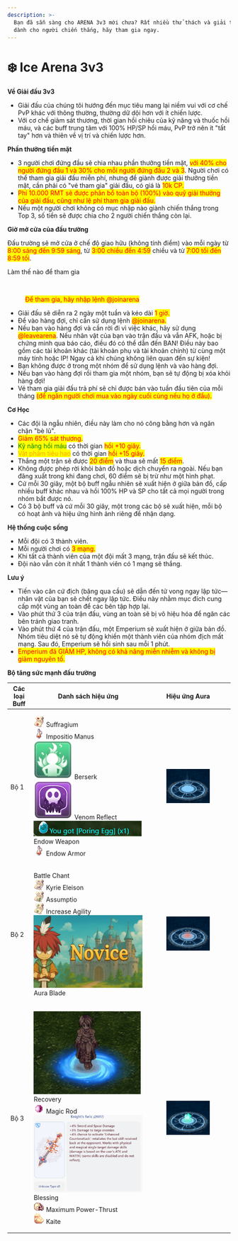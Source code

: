 ```yaml
---
description: >-
  Bạn đã sẵn sàng cho ARENA 3v3 mới chưa? Rất nhiều thử thách và giải thưởng lớn
  dành cho người chiến thắng, hãy tham gia ngay.
---
```


# ❄️ Ice Arena 3v3

**Về Giải đấu 3v3**

* Giải đấu của chúng tôi hướng đến mục tiêu mang lại niềm vui với cơ chế PvP khác với thông thường, thường dữ dội hơn với ít chiến lược.
*
  Với cơ chế giảm sát thương, thời gian hồi chiêu của kỹ năng và thuốc hồi máu, và các buff trung tâm với 100% HP/SP hồi máu, PvP trở nên ít "tất tay" hơn và thiên về vị trí và chiến lược hơn.

**Phần thưởng tiền mặt**

* 3 người chơi đứng đầu sẽ chia nhau phần thưởng tiền mặt, <mark style="color:red;">với 40% cho người đứng đầu 1 và 30% cho mỗi người đứng đầu 2 và 3</mark>. Người chơi có thể tham gia giải đấu miễn phí, nhưng để giành được giải thưởng tiền mặt, cần phải có "vé tham gia" giải đấu, có giá là <mark style="color:red;">10k CP.</mark>
* <mark style="color:red;">Phí 10.000 RMT sẽ được phân bổ toàn bộ (100%) vào quỹ giải thưởng của giải đấu, cũng như lệ phí tham gia giải đấu.</mark>
* Nếu một người chơi không có mục nhập nào giành chiến thắng trong Top 3, số tiền sẽ được chia cho 2 người chiến thắng còn lại.

**Giờ mở cửa của đấu trường**

Đấu trường sẽ mở cửa ở chế độ giao hữu (không tính điểm) vào mỗi ngày từ <mark style="color:red;">8:00 sáng đến 9:59 sáng</mark>, từ <mark style="color:red;">3:00 chiều đến 4:59</mark> chiều và từ <mark style="color:red;">7:00 tối đến 8:59 tối</mark>.

Làm thế nào để tham gia

<figure><img src=".gitbook/assets/123.gif" alt=""><figcaption><p><mark style="color:red;">Để tham gia, hãy nhập lệnh @joinarena</mark></p></figcaption></figure>

* Giải đấu sẽ diễn ra 2 ngày một tuần và kéo dài <mark style="color:red;">1 giờ.</mark>
*
  Để vào hàng đợi, chỉ cần sử dụng lệnh <mark style="color:red;">@joinarena.</mark>
*
  Nếu bạn vào hàng đợi và cần rời đi vì việc khác, hãy sử dụng <mark style="color:red;">@leavearena</mark>. Nếu nhân vật của bạn vào trận đấu và vẫn AFK, hoặc bị chứng minh qua báo cáo, điều đó có thể dẫn đến BAN! Điều này bao gồm các tài khoản khác (tài khoản phụ và tài khoản chính) từ cùng một máy tính hoặc IP! Ngay cả khi chúng không liên quan đến sự kiện!
*
  Bạn không được ở trong một nhóm để sử dụng lệnh và vào hàng đợi.
*
  Nếu bạn vào hàng đợi rồi tham gia một nhóm, bạn sẽ tự động bị xóa khỏi hàng đợi!
*
  Vé tham gia giải đấu trả phí sẽ chỉ được bán vào tuần đầu tiên của mỗi tháng <mark style="color:red;">(để ngăn người chơi mua vào ngày cuối cùng nếu họ ở đầu).</mark>

**Cơ Học**

* Các đội là ngẫu nhiên, điều này làm cho nó công bằng hơn và ngăn chặn "bè lũ".
* <mark style="color:red;">Giảm 65% sát thương.</mark>
*  <mark style="color:green;">Kỹ năng hồi máu</mark> có thời gian <mark style="color:red;">hồi +10 giây.</mark>
*  <mark style="color:orange;">Vật phẩm tiêu hao</mark> có thời gian <mark style="color:red;">hồi +15 giây.</mark>
*
  Thắng một trận sẽ được <mark style="color:red;">20 điểm</mark> và thua sẽ mất <mark style="color:red;">15 điểm</mark>.
*
  Không được phép rời khỏi bản đồ hoặc dịch chuyển ra ngoài. Nếu bạn đăng xuất trong khi đang chơi, 60 điểm sẽ bị trừ như một hình phạt.
*
  Cứ mỗi 30 giây, một bộ buff ngẫu nhiên sẽ xuất hiện ở giữa bản đồ, cấp nhiều buff khác nhau và hồi 100% HP và SP cho tất cả mọi người trong nhóm bắt được nó.
*
  Có 3 bộ buff và cứ mỗi 30 giây, một trong các bộ sẽ xuất hiện, mỗi bộ có hoạt ảnh và hiệu ứng hình ảnh riêng để nhận dạng.

**Hệ thống cuộc sống**

* Mỗi đội có 3 thành viên.
*
  Mỗi người chơi có <mark style="color:red;">3 mạng.</mark>
*
  Khi tất cả thành viên của một đội mất 3 mạng, trận đấu sẽ kết thúc.
*
  Đội nào vẫn còn ít nhất 1 thành viên có 1 mạng sẽ thắng.



**Lưu ý**

* Tiến vào căn cứ địch (băng qua cầu) sẽ dẫn đến tử vong ngay lập tức—nhân vật của bạn sẽ chết ngay lập tức. Điều này nhằm mục đích cung cấp một vùng an toàn để các bên tập hợp lại.
* Vào phút thứ 3 của trận đấu, vùng an toàn sẽ bị vô hiệu hóa để ngăn các bên tránh giao tranh.
* Vào phút thứ 4 của trận đấu, một Emperium sẽ xuất hiện ở giữa bản đồ. Nhóm tiêu diệt nó sẽ tự động khiến một thành viên của nhóm địch mất mạng. Sau đó, Emperium sẽ hồi sinh sau mỗi 1 phút.
* <mark style="color:red;">Emperium đã GIẢM HP, không có khả năng miễn nhiễm và không bị giảm nguyên tố.</mark>



**Bộ tăng sức mạnh đấu trường**

| Các loại Buff | Danh sách hiệu ứng                                                                                                                                                                                                                                                                                                                                                                                                                                                                                                                  | Hiệu ứng Aura                                                                                      |
| ------------- | ----------------------------------------------------------------------------------------------------------------------------------------------------------------------------------------------------------------------------------------------------------------------------------------------------------------------------------------------------------------------------------------------------------------------------------------------------------------------------------------------------------------------------------- | -------------------------------------------------------------------------------------------------- |
| Bộ 1          | <p><img src=".gitbook/assets/image (6).png" alt="" data-size="line"> Suffragium<br><img src=".gitbook/assets/image (3).png" alt="" data-size="line"> Impositio Manus<br><img src=".gitbook/assets/image (1) (1) (1) (1).png" alt="" data-size="line"> Berserk<br><img src=".gitbook/assets/image (2) (1) (1).png" alt="" data-size="line"> Venom Reflect<br><img src=".gitbook/assets/image (3) (1).png" alt="" data-size="line"> Endow Weapon<br><img src=".gitbook/assets/image (4).png" alt="" data-size="line"> Endow Armor</p> | <div><figure><img src=".gitbook/assets/33 (1).gif" alt=""><figcaption></figcaption></figure></div> |
| Bộ 2          | <p> Battle Chant<br><img src=".gitbook/assets/image (7).png" alt="" data-size="line"> Kyrie Eleison<br><img src=".gitbook/assets/image (8).png" alt=""> Assumptio<br><img src=".gitbook/assets/image (9).png" alt="" data-size="line"> Increase Agility<br><img src=".gitbook/assets/image (10).png" alt=""> Aura Blade</p>                                                                                                                                                                                                         | <div><figure><img src=".gitbook/assets/44 (1).gif" alt=""><figcaption></figcaption></figure></div> |
| Bộ 3          | <p><img src=".gitbook/assets/image (15).png" alt="" data-size="line"> Recovery<br><img src=".gitbook/assets/image (11).png" alt="" data-size="line"> Magic Rod<br><img src=".gitbook/assets/image (12).png" alt="" data-size="line"> Blessing<br><img src=".gitbook/assets/image (13).png" alt=""> Maximum Power-Thrust<br><img src=".gitbook/assets/image (14).png" alt=""> Kaite</p>                                                                                                                                              | <div><figure><img src=".gitbook/assets/55.gif" alt=""><figcaption></figcaption></figure></div>     |
